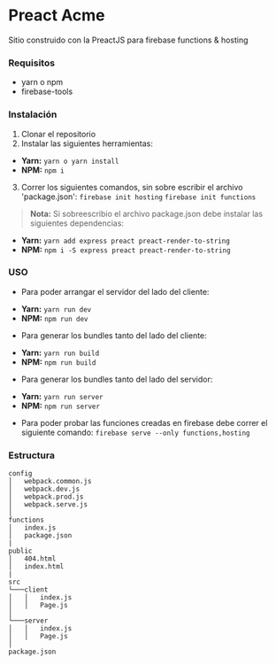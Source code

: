 Preact Acme
===================
Sitio construido con la PreactJS para firebase functions &amp; hosting 

### Requisitos
* yarn o npm
* firebase-tools

### Instalación
1. Clonar el repositorio
2. Instalar las siguientes herramientas:
- **Yarn:** ```yarn o yarn install```
- **NPM:** ```npm i```
	
3. Correr los siguientes comandos, sin sobre escribir el archivo 'package.json':
```firebase init hosting```
```firebase init functions```
	
> **Nota:** Si sobreescribio el archivo package.json debe instalar las siguientes dependencias:
- **Yarn:** ```yarn add express preact preact-render-to-string```
- **NPM:** ```npm i -S express preact preact-render-to-string```


### USO

* Para poder arrangar el servidor del lado del cliente:
- **Yarn:** ```yarn run dev```
- **NPM:** ```npm run dev```
* Para generar los bundles tanto del lado del cliente:
- **Yarn:** ```yarn run build```
- **NPM:** ```npm run build```
* Para generar los bundles tanto del lado del servidor:
- **Yarn:** ```yarn run server```
- **NPM:** ```npm run server```
* Para poder probar las funciones creadas en firebase debe correr el siguiente comando:
	```firebase serve --only functions,hosting```

### Estructura

```
config
│   webpack.common.js
│   webpack.dev.js
│   webpack.prod.js
│   webpack.serve.js
│
functions
│   index.js
│   package.json
|
public
│   404.html
│   index.html
|
src
└───client
│   │   index.js
│   │   Page.js
│   
└───server
│   │   index.js
│   │   Page.js
│   
package.json
```
